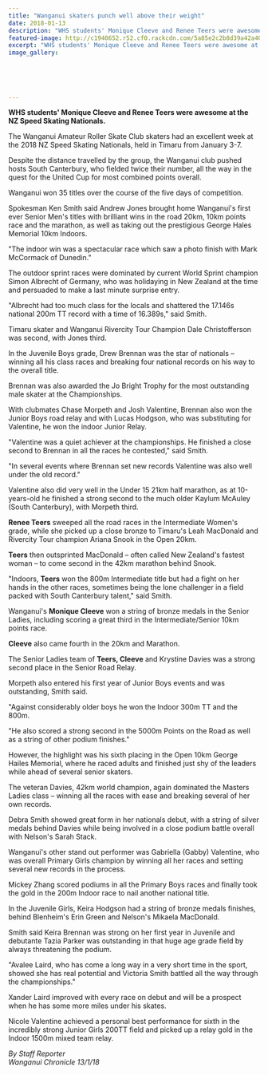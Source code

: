 ```yaml
---
title: "Wanganui skaters punch well above their weight"
date: 2018-01-13
description: "WHS students' Monique Cleeve and Renee Teers were awesome at the 2018 NZ Speed Skating Nationals, held in Timaru..."
featured-image: http://c1940652.r52.cf0.rackcdn.com/5a85e2c2b8d39a42a4000722/Skating-phots.jpg
excerpt: "WHS students' Monique Cleeve and Renee Teers were awesome at the 2018 NZ Speed Skating Nationals, held in Timaru from January 3-7."
image_gallery:
    
    
    
    
    
---
```


<p class="element element-paragraph"><strong>WHS students' Monique Cleeve and Renee Teers were awesome at the NZ Speed Skating Nationals.</strong></p>
<p class="element element-paragraph">The Wanganui Amateur Roller Skate Club skaters had an excellent week at the 2018 NZ Speed Skating Nationals, held in Timaru from January 3-7.</p>
<p class="element element-paragraph">Despite the distance travelled by the group, the Wanganui club pushed hosts South Canterbury, who fielded twice their number, all the way in the quest for the United Cup for most combined points overall.</p>
<p class="element element-paragraph">Wanganui won 35 titles over the course of the five days of competition.</p>
<p class="element element-paragraph">Spokesman Ken Smith said Andrew Jones brought home Wanganui's first ever Senior Men's titles with brilliant wins in the road 20km, 10km points race and the marathon, as well as taking out the prestigious George Hales Memorial 10km Indoors.</p>
<p class="element element-paragraph">"The indoor win was a spectacular race which saw a photo finish with Mark McCormack of Dunedin."</p>
<p class="element element-paragraph">The outdoor sprint races were dominated by current World Sprint champion Simon Albrecht of Germany, who was holidaying in New Zealand at the time and persuaded to make a last minute surprise entry.</p>
<p class="element element-paragraph">"Albrecht had too much class for the locals and shattered the 17.146s national 200m TT record with a time of 16.389s," said Smith.</p>
<p class="element element-paragraph">Timaru skater and Wanganui Rivercity Tour Champion Dale Christofferson was second, with Jones third.</p>
<p class="element element-paragraph">In the Juvenile Boys grade, Drew Brennan was the star of nationals &ndash; winning all his class races and breaking four national records on his way to the overall title.</p>
<p class="element element-paragraph">Brennan was also awarded the Jo Bright Trophy for the most outstanding male skater at the Championships.</p>
<p class="element element-paragraph">With clubmates Chase Morpeth and Josh Valentine, Brennan also won the Junior Boys road relay and with Lucas Hodgson, who was substituting for Valentine, he won the indoor Junior Relay.</p>
<p class="element element-paragraph">"Valentine was a quiet achiever at the championships. He finished a close second to Brennan in all the races he contested," said Smith.</p>
<p class="element element-paragraph">"In several events where Brennan set new records Valentine was also well under the old record."</p>
<p class="element element-paragraph">Valentine also did very well in the Under 15 21km half marathon, as at 10-years-old he finished a strong second to the much older Kaylum McAuley (South Canterbury), with Morpeth third.</p>
<p class="element element-paragraph"><strong>Renee Teers</strong> sweeped all the road races in the Intermediate Women's grade, while she picked up a close bronze to Timaru's Leah MacDonald and Rivercity Tour champion Ariana Snook in the Open 20km.</p>
<p class="element element-paragraph"><strong>Teers</strong> then outsprinted MacDonald &ndash; often called New Zealand's fastest woman &ndash; to come second in the 42km marathon behind Snook.</p>
<p class="element element-paragraph">"Indoors, <strong>Teers</strong> won the 800m Intermediate title but had a fight on her hands in the other races, sometimes being the lone challenger in a field packed with South Canterbury talent," said Smith.</p>
<p class="element element-paragraph">Wanganui's <strong>Monique Cleeve</strong> won a string of bronze medals in the Senior Ladies, including scoring a great third in the Intermediate/Senior 10km points race.</p>
<p class="element element-paragraph"><strong>Cleeve</strong> also came fourth in the 20km and Marathon.</p>
<p class="element element-paragraph">The Senior Ladies team of <strong>Teers, Cleeve</strong> and Krystine Davies was a strong second place in the Senior Road Relay.</p>
<p class="element element-paragraph">Morpeth also entered his first year of Junior Boys events and was outstanding, Smith said.</p>
<p class="element element-paragraph">"Against considerably older boys he won the Indoor 300m TT and the 800m.</p>
<p class="element element-paragraph">"He also scored a strong second in the 5000m Points on the Road as well as a string of other podium finishes."</p>
<p class="element element-paragraph">However, the highlight was his sixth placing in the Open 10km George Hailes Memorial, where he raced adults and finished just shy of the leaders while ahead of several senior skaters.</p>
<p class="element element-paragraph">The veteran Davies, 42km world champion, again dominated the Masters Ladies class &ndash; winning all the races with ease and breaking several of her own records.</p>
<p class="element element-paragraph">Debra Smith showed great form in her nationals debut, with a string of silver medals behind Davies while being involved in a close podium battle overall with Nelson's Sarah Stack.</p>
<p class="element element-paragraph">Wanganui's other stand out performer was Gabriella (Gabby) Valentine, who was overall Primary Girls champion by winning all her races and setting several new records in the process.</p>
<p class="element element-paragraph">Mickey Zhang scored podiums in all the Primary Boys races and finally took the gold in the 200m Indoor race to nail another national title.</p>
<p class="element element-paragraph">In the Juvenile Girls, Keira Hodgson had a string of bronze medals finishes, behind Blenheim's Erin Green and Nelson's Mikaela MacDonald.</p>
<p class="element element-paragraph">Smith said Keira Brennan was strong on her first year in Juvenile and debutante Tazia Parker was outstanding in that huge age grade field by always threatening the podium.</p>
<p class="element element-paragraph">"Avalee Laird, who has come a long way in a very short time in the sport, showed she has real potential and Victoria Smith battled all the way through the championships."</p>
<p class="element element-paragraph">Xander Laird improved with every race on debut and will be a prospect when he has some more miles under his skates.</p>
<p class="element element-paragraph">Nicole Valentine achieved a personal best performance for sixth in the incredibly strong Junior Girls 200TT field and picked up a relay gold in the Indoor 1500m mixed team relay.</p>
<p class="element element-paragraph"><em>By Staff Reporter</em><br /><em>Wanganui Chronicle 13/1/18</em></p>

